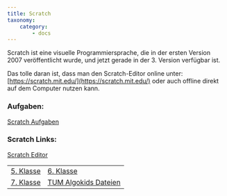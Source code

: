```yaml
---
title: Scratch
taxonomy:
    category:
        - docs
---
```

Scratch ist eine visuelle Programmiersprache, die in der ersten Version 2007 veröffentlicht wurde, und jetzt gerade in der 3. Version verfügbar ist.

Das tolle daran ist, dass man den Scratch-Editor online unter: [https://scratch.mit.edu/](https://scratch.mit.edu/) oder auch offline direkt auf dem Computer nutzen kann.

### Aufgaben:
[Scratch Aufgaben](../../msush/informatik)

### Scratch Links:
[Scratch Editor](https://scratch.mit.edu/projects/editor/)

|  |  |
| ------ | ------ |
| [5. Klasse](https://scratch.mit.edu/studios/5886570/) | [6. Klasse](https://scratch.mit.edu/studios/6034325/) |
| [7. Klasse](https://scratch.mit.edu/studios/25885359/) | [TUM Algokids Dateien](https://scratch.mit.edu/studios/5886681/) |







